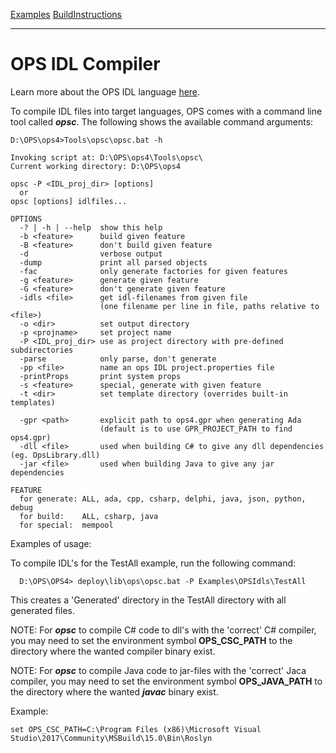 [Examples](SimpleCpp.md) [BuildInstructions](BuildInstructions.md)

---

# OPS IDL Compiler #
Learn more about the OPS IDL language [here](IDLLanguage.md).

To compile IDL files into target languages, OPS comes with a command line tool called ***opsc***.
The following shows the available command arguments:

```
D:\OPS\ops4>Tools\opsc\opsc.bat -h

Invoking script at: D:\OPS\ops4\Tools\opsc\
Current working directory: D:\OPS\ops4

opsc -P <IDL_proj_dir> [options]
  or
opsc [options] idlfiles...

OPTIONS
  -? | -h | --help  show this help
  -b <feature>      build given feature
  -B <feature>      don't build given feature
  -d                verbose output
  -dump             print all parsed objects
  -fac              only generate factories for given features
  -g <feature>      generate given feature
  -G <feature>      don't generate given feature
  -idls <file>      get idl-filenames from given file
                    (one filename per line in file, paths relative to <file>)
  -o <dir>          set output directory
  -p <projname>     set project name
  -P <IDL_proj_dir> use as project directory with pre-defined subdirectories
  -parse            only parse, don't generate
  -pp <file>        name an ops IDL project.properties file
  -printProps       print system props
  -s <feature>      special, generate with given feature
  -t <dir>          set template directory (overrides built-in templates)

  -gpr <path>       explicit path to ops4.gpr when generating Ada
                    (default is to use GPR_PROJECT_PATH to find ops4.gpr)
  -dll <file>       used when building C# to give any dll dependencies (eg. OpsLibrary.dll)
  -jar <file>       used when building Java to give any jar dependencies

FEATURE
  for generate: ALL, ada, cpp, csharp, delphi, java, json, python, debug
  for build:    ALL, csharp, java
  for special:  mempool
```

Examples of usage:

To compile IDL's for the TestAll example, run the following command:
```
  D:\OPS\OPS4> deploy\lib\ops\opsc.bat -P Examples\OPSIdls\TestAll
```
This creates a 'Generated' directory in the TestAll directory with all generated files.

NOTE: For ***opsc*** to compile C# code to dll's with the 'correct' C# compiler, you may need to set the environment symbol **OPS_CSC_PATH** to the directory where the wanted compiler binary exist.

NOTE: For ***opsc*** to compile Java code to jar-files with the 'correct' Jaca compiler, you may need to set the environment symbol **OPS_JAVA_PATH** to the directory where the wanted ***javac*** binary exist.

Example:

```
set OPS_CSC_PATH=C:\Program Files (x86)\Microsoft Visual Studio\2017\Community\MSBuild\15.0\Bin\Roslyn
```
